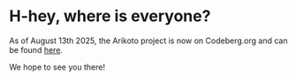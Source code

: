 # H-hey, where is everyone?

As of August 13th 2025, the Arikoto project is now on Codeberg.org and can be found [here](https://codeberg.org/NerdNextDoor/arikoto).

We hope to see you there!
